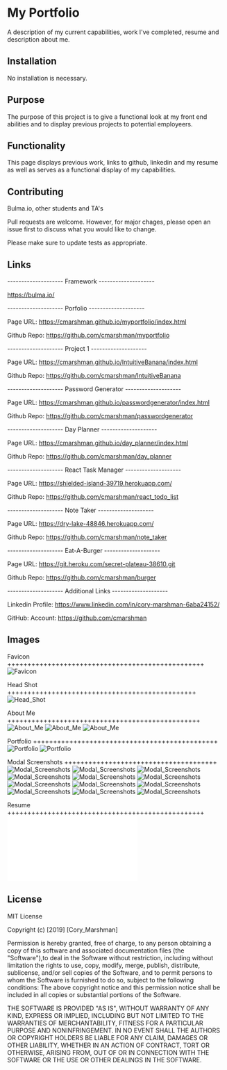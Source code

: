 # My Portfolio
A description of my current capabilities, work I've completed, resume and description about me.

## Installation

No installation is necessary.

## Purpose

The purpose of this project is to give a functional look at my front end abilities and to display previous projects to potential employeers.

## Functionality

This page displays previous work, links to github, linkedin and my resume as well as serves as a functional display of my capabilities. 

## Contributing

Bulma.io, other students and TA's 

Pull requests are welcome. However, for major chages, please open an issue first to discuss what you would like to change.

Please make sure to update tests as appropriate.

## Links

-------------------- Framework --------------------

https://bulma.io/

-------------------- Porfolio --------------------

Page URL: https://cmarshman.github.io/myportfolio/index.html

Github Repo:  https://github.com/cmarshman/myportfolio

-------------------- Project 1 --------------------

Page URL: https://cmarshman.github.io/IntuitiveBanana/index.html

Github Repo: https://github.com/cmarshman/IntuitiveBanana

-------------------- Password Generator --------------------

Page URL: https://cmarshman.github.io/passwordgenerator/index.html

Github Repo: https://github.com/cmarshman/passwordgenerator

-------------------- Day Planner --------------------

Page URL: https://cmarshman.github.io/day_planner/index.html

Github Repo: https://github.com/cmarshman/day_planner

-------------------- React Task Manager --------------------

Page URL: https://shielded-island-39719.herokuapp.com/

Github Repo: https://github.com/cmarshman/react_todo_list

-------------------- Note Taker --------------------

Page URL: https://dry-lake-48846.herokuapp.com/

Github Repo: https://github.com/cmarshman/note_taker

-------------------- Eat-A-Burger --------------------

Page URL: https://git.heroku.com/secret-plateau-38610.git

Github Repo: https://github.com/cmarshman/burger

-------------------- Additional Links --------------------

Linkedin
    Profile: https://www.linkedin.com/in/cory-marshman-6aba24152/

GitHub:
    Account: https://github.com/cmarshman

## Images

Favicon +++++++++++++++++++++++++++++++++++++++++++++++++
![Favicon](assets/images/road_favicon.png)

Head Shot +++++++++++++++++++++++++++++++++++++++++++++++
![Head_Shot](assets/images/head_shot.png)

About Me ++++++++++++++++++++++++++++++++++++++++++++++++
![About_Me](assets/images/screenshots/about_me1.png)
![About_Me](assets/images/screenshots/about_me2.png)
![About_Me](assets/images/screenshots/about_me3.png)

Portfolio ++++++++++++++++++++++++++++++++++++++++++++++
![Portfolio](assets/images/screenshots/portfolio1.png)
![Portfolio](assets/images/screenshots/portfolio2.png)

Modal Screenshots ++++++++++++++++++++++++++++++++++++++
![Modal_Screenshots](assets/images/intuitive_banana/home_page.png)
![Modal_Screenshots](assets/images/intuitive_banana/featured_artist.png)
![Modal_Screenshots](assets/images/intuitive_banana/music_news.png)
![Modal_Screenshots](assets/images/intuitive_banana/search.png)
![Modal_Screenshots](assets/images/password_generator/beginning_prompt.png)
![Modal_Screenshots](assets/images/password_generator/password_length.png)
![Modal_Screenshots](assets/images/password_generator/password_generated.png)
![Modal_Screenshots](assets/images/password_generator/copy_to_clipboard.png)
![Modal_Screenshots](assets/images/day_planner/page_opening.png)
![Modal_Screenshots](assets/images/day_planner/local_storage.png)
![Modal_Screenshots](assets/images/day_planner/moments_color_change.png)
![Modal_Screenshots](assets/images/day_planner/return_to_page.png)


Resume +++++++++++++++++++++++++++++++++++++++++++++++++
![Resume](assets/images/resume.pdf)

## License
MIT License

Copyright (c) [2019] [Cory_Marshman]

Permission is hereby granted, free of charge, to any person obtaining a copy of this software and associated documentation files (the "Software"),to deal in the Software without restriction, including without limitation the rights to use, copy, modify, merge, publish, distribute, sublicense, and/or sell copies of the Software, and to permit persons to whom the Software is furnished to do so, subject to the following conditions: The above copyright notice and this permission notice shall be included in all copies or substantial portions of the Software.

THE SOFTWARE IS PROVIDED "AS IS", WITHOUT WARRANTY OF ANY KIND, EXPRESS OR IMPLIED, INCLUDING BUT NOT LIMITED TO THE WARRANTIES OF MERCHANTABILITY, FITNESS FOR A PARTICULAR PURPOSE AND NONINFRINGEMENT. IN NO EVENT SHALL THE AUTHORS OR COPYRIGHT HOLDERS BE LIABLE FOR ANY CLAIM, DAMAGES OR OTHER LIABILITY, WHETHER IN AN ACTION OF CONTRACT, TORT OR OTHERWISE, ARISING FROM, OUT OF OR IN CONNECTION WITH THE SOFTWARE OR THE USE OR OTHER DEALINGS IN THE SOFTWARE.
